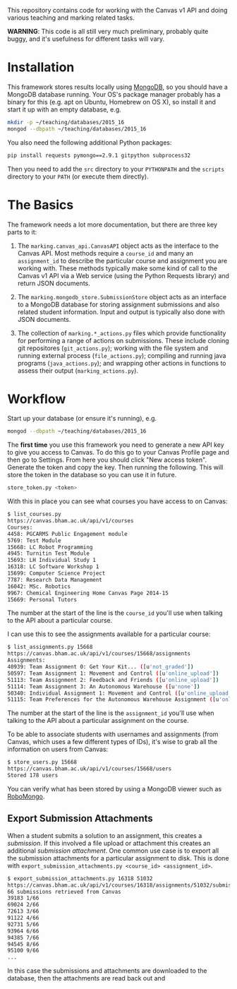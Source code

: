 
This repository contains code for working with the Canvas v1 API and doing various teaching and marking related tasks. 

**WARNING**: This code is all still very much preliminary, probably quite buggy, and it's usefulness for different tasks will vary.

# Installation

This framework stores results locally using [MongoDB](https://www.mongodb.org), so you should have a MongoDB database running. Your OS's package manager probably has a binary for this (e.g. apt on Ubuntu, Homebrew on OS X), so install it and start it up with an empty database, e.g. 

```bash
mkdir -p ~/teaching/databases/2015_16
mongod --dbpath ~/teaching/databases/2015_16
```

You also need the following additional Python packages:

```bash
pip install requests pymongo==2.9.1 gitpython subprocess32 
```

Then you need to add the `src` directory to your `PYTHONPATH` and the `scripts` directory to your `PATH` (or execute them directly).

# The Basics

The framework needs a lot more documentation, but there are three key parts to it:

1. The `marking.canvas_api.CanvasAPI` object acts as the interface to the Canvas API. Most methods require a `course_id` and many an `assignment_id` to describe the particular course and assignment you are working with. These methods typically make some kind of call to the Canvas v1 API via a Web service (using the Python Requests library) and return JSON documents.

2. The `marking.mongodb_store.SubmissionStore` object acts as an interface to a MongoDB database for storing assignment submissions and also related student information. Input and output is typically also done with JSON documents. 

3. The collection of `marking.*_actions.py` files which provide functionality for performing a range of actions on submissions. These include cloning git repositores (`git_actions.py`); working with the file system and running external process (`file_actions.py`); compiling and running java programs (`java_actions.py`); and wrapping other actions in functions to assess their output (`marking_actions.py`).


# Workflow

Start up your database (or ensure it's running), e.g. 

```bash
mongod --dbpath ~/teaching/databases/2015_16
```

The **first time** you use this framework you need to generate a new API key to give you access to Canvas. To do this go to your Canvas Profile page and then go to Settings. From here you should click "New access token". Generate the token and copy the key. Then running the following. This will store the token in the database so you can use it in future.

```bash
store_token.py <token>
```

With this in place you can see what courses you have access to on Canvas:

```bash
$ list_courses.py 
https://canvas.bham.ac.uk/api/v1/courses
Courses:
4458: PGCARMS Public Engagement module
5769: Test Module
15668: LC Robot Programming
4945: Turnitin Test Module
15693: LH Individual Study 1
16318: LC Software Workshop 1
15699: Computer Science Project
7787: Research Data Management
16042: MSc. Robotics
9967: Chemical Engineering Home Canvas Page 2014-15
15669: Personal Tutors
```

The number at the start of the line is the `course_id` you'll use when talking to the API about a particular course. 

I can use this to see the assignments available for a particular course:

```bash
$ list_assignments.py 15668
https://canvas.bham.ac.uk/api/v1/courses/15668/assignments
Assignments:
40939: Team Assignment 0: Get Your Kit... ([u'not_graded'])
50597: Team Assignment 1: Movement and Control ([u'online_upload'])
51113: Team Assignment 2: Feedback and Friends ([u'online_upload'])
51114: Team Assignment 3: An Autonomous Warehouse ([u'none'])
50340: Individual Assignment 1: Movement and Control ([u'online_upload'])
51115: Team Preferences for the Autonomous Warehouse Assignment ([u'online_quiz'], quiz_id: 25653)
```

The number at the start of the line is the `assignment_id` you'll use when talking to the API about a particular assignment on the course. 

To be able to associate students with usernames and assignments (from Canvas, which uses a few different types of IDs), it's wise to grab all the information on users from Canvas:

```bash
$ store_users.py 15668
https://canvas.bham.ac.uk/api/v1/courses/15668/users
Stored 178 users
```

You can verify what has been stored by using a MongoDB viewer such as [RoboMongo](https://robomongo.org).

## Export Submission Attachments

When a student submits a solution to an assignment, this creates a *submission*. If this involved a file upload or attachment this creates an additional *submission attachment*. One common use case is to export all the submission attachments for a particular assignment to disk. This is done with `export_submission_attachments.py <course_id> <assignment_id>`.

```bash
$ export_submission_attachments.py 16318 51032
https://canvas.bham.ac.uk/api/v1/courses/16318/assignments/51032/submissions
66 submissions retrieved from Canvas
39183 1/66
69024 2/66
72613 3/66
91122 4/66
92731 5/66
93964 6/66
94385 7/66
94545 8/66
95100 9/66
...
```

In this case the submissions and attachments are downloaded to the database, then the attachments are read back out and 
